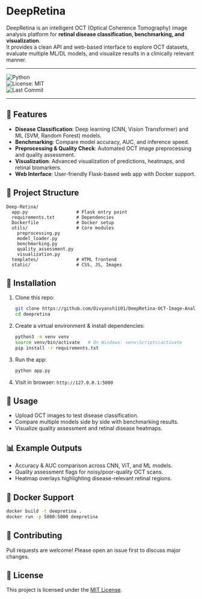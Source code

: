 # DeepRetina

DeepRetina is an intelligent OCT (Optical Coherence Tomography) image analysis platform for **retinal disease classification, benchmarking, and visualization**.  
It provides a clean API and web-based interface to explore OCT datasets, evaluate multiple ML/DL models, and visualize results in a clinically relevant manner.

______

![Python](https://img.shields.io/badge/Python-3.8%2B-blue)  
![License: MIT](https://img.shields.io/badge/License-MIT-yellow.svg)  
![Last Commit](https://img.shields.io/github/last-commit/Divyansh1101/DeepRetina-OCT-Image-Analysis-Retinal-Disease-Classification-Deep-Learning-ML-Model-Benchmarking,style=flat-square)  

______

## 🚀 Features
- **Disease Classification**: Deep learning (CNN, Vision Transformer) and ML (SVM, Random Forest) models.  
- **Benchmarking**: Compare model accuracy, AUC, and inference speed.  
- **Preprocessing & Quality Check**: Automated OCT image preprocessing and quality assessment.  
- **Visualization**: Advanced visualization of predictions, heatmaps, and retinal biomarkers.  
- **Web Interface**: User-friendly Flask-based web app with Docker support.

## 📂 Project Structure
```
Deep-Retina/
  app.py                  # Flask entry point
  requirements.txt        # Dependencies
  Dockerfile              # Docker setup
  utils/                  # Core modules
    preprocessing.py
    model_loader.py
    benchmarking.py
    quality_assessment.py
    visualization.py
  templates/              # HTML frontend
  static/                 # CSS, JS, Images
```

## 🔧 Installation

1. Clone this repo:
   ```bash
   git clone https://github.com/Divyansh1101/DeepRetina-OCT-Image-Analysis-Retinal-Disease-Classification-Deep-Learning-ML-Model-Benchmarking.git
   cd deepretina
   ```

2. Create a virtual environment & install dependencies:
   ```bash
   python3 -m venv venv
   source venv/bin/activate   # On Windows: venv\Scripts\activate
   pip install -r requirements.txt
   ```

3. Run the app:
   ```bash
   python app.py
   ```

4. Visit in browser: `http://127.0.0.1:5000`

## 🧪 Usage
- Upload OCT images to test disease classification.  
- Compare multiple models side by side with benchmarking results.  
- Visualize quality assessment and retinal disease heatmaps.  

## 📊 Example Outputs
- Accuracy & AUC comparison across CNN, ViT, and ML models.  
- Quality assessment flags for noisy/poor-quality OCT scans.  
- Heatmap overlays highlighting disease-relevant retinal regions.  

## 🐳 Docker Support
```bash
docker build -t deepretina .
docker run -p 5000:5000 deepretina
```

## 🤝 Contributing
Pull requests are welcome! Please open an issue first to discuss major changes.

## 📜 License
This project is licensed under the [MIT License](LICENSE).
